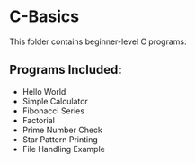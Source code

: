 # C-Basics

This folder contains beginner-level C programs:

## Programs Included:
- Hello World
- Simple Calculator
- Fibonacci Series
- Factorial
- Prime Number Check
- Star Pattern Printing
- File Handling Example